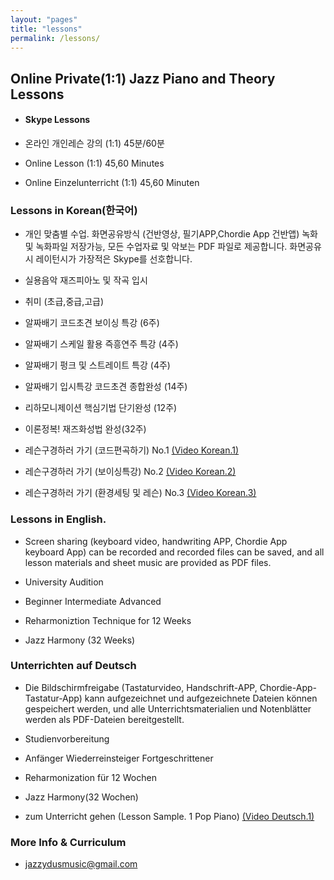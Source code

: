 ```yaml
---
layout: "pages"
title: "lessons"
permalink: /lessons/
---
```


## Online Private(1:1) Jazz Piano and Theory Lessons

- #### Skype Lessons
  
 - 온라인 개인레슨 강의 (1:1)  45분/60분 
 - Online Lesson (1:1) 45,60 Minutes
 - Online Einzelunterricht (1:1) 45,60 Minuten
 
 ### Lessons in Korean(한국어)
 
- 개인 맞춤별 수업. 화면공유방식 (건반영상, 필기APP,Chordie App 건반앱) 녹화 및  녹화파일 저장가능, 모든 수업자료 및 악보는 PDF 파일로 제공합니다. 화면공유시 레이턴시가 가장적은 Skype를 선호합니다.

- 실용음악 재즈피아노 및 작곡 입시
- 취미 (초급,중급,고급)
- 알짜배기 코드초견 보이싱 특강 (6주)
- 알짜배기 스케일 활용 즉흥연주 특강 (4주)
- 알짜배기 펑크 및 스트레이트 특강 (4주)
- 알짜배기 입시특강 코드초견 종합완성 (14주)
- 리하모니제이션 핵심기법 단기완성 (12주)
- 이론정복! 재즈화성법 완성(32주)
  
 - 레슨구경하러 가기 (코드편곡하기) No.1
    <a href="https://youtu.be/peX0o5pAD2Q" target="_blank"> (Video Korean.1)</a>
 - 레슨구경하러 가기 (보이싱특강) No.2
    <a href="https://youtu.be/hi-q-cANOEc" target="_blank"> (Video Korean.2)</a>
 - 레슨구경하러 가기 (환경세팅 및 레슨) No.3
    <a href="https://youtu.be/AVtyd8GAnoM" target="_blank"> (Video Korean.3)</a>

### Lessons in English.

- Screen sharing (keyboard video, handwriting APP, Chordie App keyboard App) can be recorded and recorded files can be saved, and all lesson materials and sheet music are provided as PDF files.

- University Audition
- Beginner Intermediate Advanced
- Reharmoniztion Technique for 12 Weeks
- Jazz Harmony (32 Weeks)

### Unterrichten auf Deutsch

- Die Bildschirmfreigabe (Tastaturvideo, Handschrift-APP, Chordie-App-Tastatur-App) kann aufgezeichnet und aufgezeichnete Dateien können gespeichert werden, und alle Unterrichtsmaterialien und Notenblätter werden als PDF-Dateien bereitgestellt.

- Studienvorbereitung
- Anfänger Wiederreinsteiger Fortgeschrittener
- Reharmonization für 12 Wochen
- Jazz Harmony(32 Wochen)

 - zum Unterricht gehen (Lesson Sample. 1 Pop Piano)
    <a href="https://youtu.be/jDeisctXh1c" target="_blank"> (Video Deutsch.1)</a>


### More Info & Curriculum
- jazzydusmusic@gmail.com



